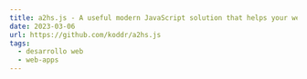 ```yaml
---
title: a2hs.js - A useful modern JavaScript solution that helps your website users to add (install) a progressive web application (PWA) to the Home Screen of their mobile iOS devices.
date: 2023-03-06
url: https://github.com/koddr/a2hs.js
tags:
  - desarrollo web
  - web-apps
---
```

